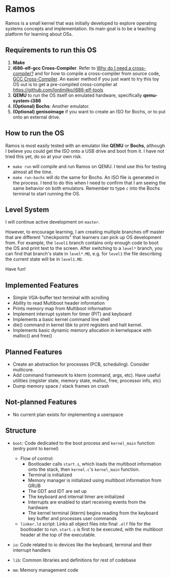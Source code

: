 # Ramos

Ramos is a small kernel that was initially developed to explore operating systems concepts and implementation. Its main goal is to be a teaching platform for learning about OSs. 

## Requirements to run this OS
1. **Make**
2. **i686-elf-gcc Cross-Compiler**. Refer to [Why do I need a cross-compiler?](https://wiki.osdev.org/Why_do_I_need_a_Cross_Compiler%3F) and for how to compile a cross-compiler from source code, [GCC Cross-Compiler](https://wiki.osdev.org/GCC_Cross-Compiler). An easier method if you just want to try this toy OS out is to get a pre-compiled cross-compiler at https://github.com/lordmilko/i686-elf-tools
3. **QEMU** to run the OS itself on emulated hardware, specifically **qemu-system-i386**
4. **(Optional) Bochs**: Another emulator. 
5. **(Optional) genisoimage** if you want to create an ISO for Bochs, or to put onto an external drive.

## How to run the OS
Ramos is most easily tested with an emulator like **QEMU** or **Bochs**, although I believe you could get the ISO onto a USB drive and boot from it. I have not tried this yet, do so at your own risk.
- `make run` will compile and run Ramos on QEMU. I tend use this for testing almost all the time. 
- `make run-bochs` will do the same for Bochs. An ISO file is generated in the process. I tend to do this when I need to confirm that I am seeing the same behavior on both emulators. Remember to type `c` into the Bochs terminal to start running the OS.

## Level System
I will continue active development on `master`. 

However, to encourage learning, I am creating multiple branches off master that are different "checkpoints" that learners can pick up OS development from. For example, the `level1` branch contains only enough code to boot the OS and print text to the screen. After switching to a `level*` branch, you can find that branch's state in `level*.MD`, e.g. for `level1` the file describing the current state will be in `level1.MD`. 

Have fun!

## Implemented Features
- Simple VGA-buffer text terminal with scrolling
- Ability to read Multiboot header information
- Prints memory map from Multiboot information
- Implement interrupt system for timer (PIT) and keyboard
- Implements a basic kernel command line shell
- die() command in kernel libk to print registers and halt kernel.
- Implements basic dynamic memory allocation in kernelspace with malloc() and free()

## Planned Features
- Create an abstraction for processes (PCB, scheduling). Consider multicore.
- Add command framework to kterm (command, args, etc). Have useful utilities (register state, memory state, malloc, free, processor info, etc)
- Dump memory space / stack frames on crash

## Not-planned Features
- No current plan exists for implementing a userspace

## Structure
- `boot`: Code dedicated to the boot process and `kernel_main` function (entry point to kernel)
    - Flow of control: 
      - Bootloader calls `start.s`, which loads the multiboot information onto the stack, then `kernel.c`'s `kernel_main` function. 
      - Terminal is initialized
      - Memory manager is initialized using multiboot information from GRUB
      - The GDT and IDT are set up
      - The keyboard and internal timer are initialized
      - Interrupts are enabled to start receiving events from the hardware
      - The kernel terminal (kterm) begins reading from the keyboard key buffer and processes user commands
    - `linker.ld` script: Links all object files into final `.elf` file for the bootloader to run. `start.s` is first to be executed, with the multiboot header at the top of the executable.


- `io`: Code related to io devices like the keyboard, terminal and their interrupt handlers

- `lib`: Common libraries and definitions for rest of codebase

- `mm`: Memory management code